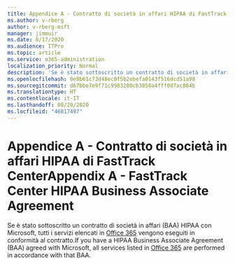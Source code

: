 ```yaml
---
title: Appendice A - Contratto di società in affari HIPAA di FastTrack Center
ms.author: v-rberg
author: v-rberg-msft
manager: jimmuir
ms.date: 8/17/2020
ms.audience: ITPro
ms.topic: article
ms.service: o365-administration
localization_priority: Normal
description: 'Se è stato sottoscritto un contratto di società in affari HIPAA con Microsoft per i servizi FastTrack, tutti i servizi elencati in FastTrack Center Benefit for Office 365 sono inclusi nel contratto, tranne:'
ms.openlocfilehash: 0e8b61c73d48ec0f5b2ebefa0143f516dcd51a98
ms.sourcegitcommit: d67bbe7e9f71c9983280cb3858a4fff0d7ac884b
ms.translationtype: HT
ms.contentlocale: it-IT
ms.lasthandoff: 08/20/2020
ms.locfileid: "46817497"
---
```

# <a name="appendix-a---fasttrack-center-hipaa-business-associate-agreement"></a><span data-ttu-id="d7168-103">Appendice A - Contratto di società in affari HIPAA di FastTrack Center</span><span class="sxs-lookup"><span data-stu-id="d7168-103">Appendix A - FastTrack Center HIPAA Business Associate Agreement</span></span>

<span data-ttu-id="d7168-104">Se è stato sottoscritto un contratto di società in affari (BAA) HIPAA con Microsoft, tutti i servizi elencati in [Office 365](products-and-capabilities.md#office-365) vengono eseguiti in conformità al contratto.</span><span class="sxs-lookup"><span data-stu-id="d7168-104">If you have a HIPAA Business Associate Agreement (BAA) agreed with Microsoft, all services listed in [Office 365](products-and-capabilities.md#office-365) are performed in accordance with that BAA.</span></span>


